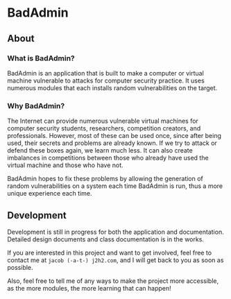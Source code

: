 # BadAdmin

## About

### What is BadAdmin?

BadAdmin is an application that is built to make a computer or virtual machine vulnerable to attacks for computer security practice. It uses numerous modules that each installs random vulnerabilities on the target.

### Why BadAdmin?

The Internet can provide numerous vulnerable virtual machines for computer security students, researchers, competition creators, and professionals. However, most of these can be used once, since after being used, their secrets and problems are already known. If we try to attack or defend these boxes again, we learn much less. It can also create imbalances in  competitions between those who already have used the virtual machine and those who have not. 

BadAdmin hopes to fix these problems by allowing the generation of random vulnerabilities on a system each time BadAdmin is run, thus a more unique experience each time.

## Development

Development is still in progress for both the application and documentation. Detailed design documents and class documentation is in the works.

If you are interested in this project and want to get involved, feel free to contact me at `jacob (-a-t-) j2h2.com`, and I will get back to you as soon as possible.

Also, feel free to tell me of any ways to make the project more accessible, as the more modules, the more learning that can happen!
